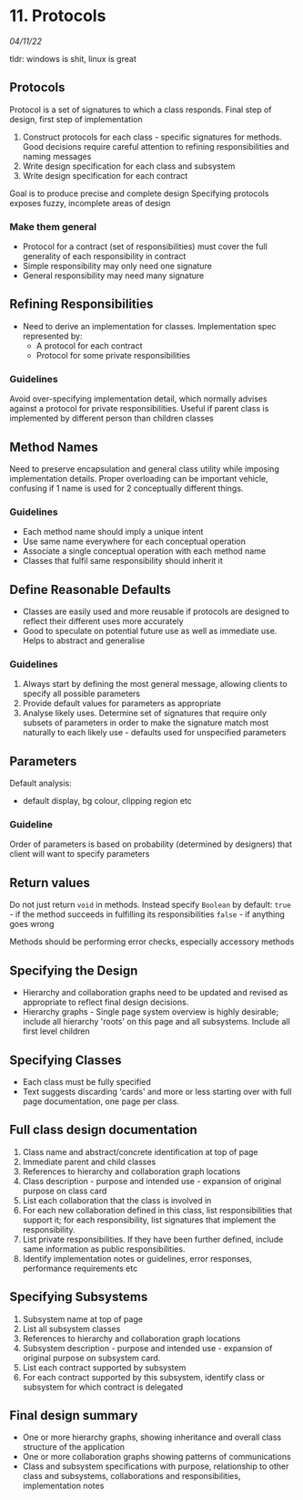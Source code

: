 # 11. Protocols
_04/11/22_

tldr: windows is shit, linux is great 
## Protocols
Protocol is a set of signatures to which a class responds. Final step of design, first step of implementation
1. Construct protocols for each class - specific signatures for methods. Good decisions require careful attention to refining responsibilities and naming messages
2. Write design specification for each class and subsystem
3. Write design specification for each contract 

Goal is to produce precise and complete design
Specifying protocols exposes fuzzy, incomplete areas of design

### Make them general
- Protocol for a contract (set of responsibilities) must cover the full generality of each responsibility in contract
- Simple responsibility may only need one signature
- General responsibility may need many signature

## Refining Responsibilities
- Need to derive an implementation  for classes. Implementation spec represented by:
	- A protocol for each contract
	- Protocol for some private responsibilities 

### Guidelines
Avoid over-specifying implementation detail, which normally advises against a protocol for private responsibilities. Useful if parent class is implemented by different person than children classes

## Method Names
Need to preserve encapsulation and general class utility while imposing implementation details. Proper overloading can be important vehicle, confusing if 1 name is used for 2 conceptually different things.

### Guidelines
- Each method name should imply a unique intent
- Use same name everywhere for each conceptual operation
- Associate a single conceptual operation with each method name
- Classes that fulfil same responsibility should inherit it

## Define Reasonable Defaults
- Classes are easily used and more reusable if protocols are designed to reflect their different uses more accurately
- Good to speculate on potential future use as well as immediate use. Helps to abstract and generalise

### Guidelines
1. Always start by defining the most general message, allowing clients to specify all possible parameters
2. Provide default values for parameters as appropriate
3. Analyse likely uses. Determine set of signatures that require only subsets of parameters in order to make the signature match most naturally to each likely use - defaults used for unspecified parameters

## Parameters
Default analysis:
- default display, bg colour, clipping region etc
### Guideline
Order of parameters is based on probability (determined by designers) that client will want to specify parameters

## Return values
Do not just return `void` in methods. Instead specify `Boolean` by default:
`true` - if the method succeeds in fulfilling its responsibilities
`false` - if anything goes wrong

Methods should be performing error checks, especially accessory methods

## Specifying the Design
- Hierarchy and collaboration graphs need to be updated and revised as appropriate to reflect final design decisions.
- Hierarchy graphs - Single page system overview is highly desirable; include all hierarchy 'roots' on this page and all subsystems. Include all first level children

## Specifying Classes
- Each class must be fully specified
- Text suggests discarding 'cards' and more or less starting over with full page documentation, one page per class.

## Full class design documentation
1. Class name and abstract/concrete identification at top of page
2. Immediate parent and child classes
3. References to hierarchy and collaboration graph locations
4. Class description - purpose and intended use - expansion of original purpose on class card
5. List each collaboration that the class is involved in
6. For each new collaboration defined in this class, list responsibilities that support it; for each responsibility, list signatures that implement the responsibility.
7. List private responsibilities. If they have been further defined, include same information as public responsibilities. 
8. Identify implementation notes or guidelines, error responses, performance requirements etc

## Specifying Subsystems
1. Subsystem name at top of page
2. List all subsystem classes
3. References to hierarchy and collaboration graph locations
4. Subsystem description - purpose and intended use - expansion of original purpose on subsystem card.
5. List each contract supported by subsystem
6. For each contract supported by this subsystem, identify class or subsystem for which contract is delegated

## Final design summary
- One or more hierarchy graphs, showing inheritance and overall class structure of the application
- One or more collaboration graphs showing patterns of communications
- Class and subsystem specifications with purpose, relationship to other class and subsystems, collaborations and responsibilities, implementation notes